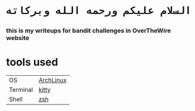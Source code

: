 <div align="center">
  <h1> <pre>السلام عليكم ورحمه الله وبركاته</pre> </h1> 
</div>

### this is my writeups for bandit challenges in OverTheWire website 
# tools used
<table>
  <tr><td>OS</td><td><a href="https://archlinux.org/">ArchLinux</a></td></tr>
  <tr><td>Terminal</td><td><a href="https://sw.kovidgoyal.net/kitty/">kitty</a></td></tr>
  <tr><td>Shell</td><td><a href="https://github.com/z-shell">zsh</a></td></tr>
</table>
